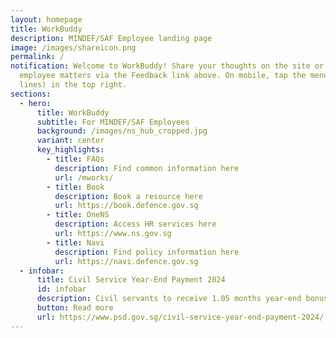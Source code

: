 ```yaml
---
layout: homepage
title: WorkBuddy
description: MINDEF/SAF Employee landing page
image: /images/shareicon.png
permalink: /
notification: Welcome to WorkBuddy! Share your thoughts on the site or any
  employee matters via the Feedback link above. On mobile, tap the menu icon (3
  lines) in the top right.
sections:
  - hero:
      title: WorkBuddy
      subtitle: For MINDEF/SAF Employees
      background: /images/ns_hub_cropped.jpg
      variant: center
      key_highlights:
        - title: FAQs
          description: Find common information here
          url: /mworks/
        - title: Book
          description: Book a resource here
          url: https://book.defence.gov.sg
        - title: OneNS
          description: Access HR services here
          url: https://www.ns.gov.sg
        - title: Navi
          description: Find policy information here
          url: https://navi.defence.gov.sg
  - infobar:
      title: Civil Service Year‑End Payment 2024
      id: infobar
      description: Civil servants to receive 1.05 months year-end bonus
      button: Read more
      url: https://www.psd.gov.sg/civil-service-year-end-payment-2024/
---
```

